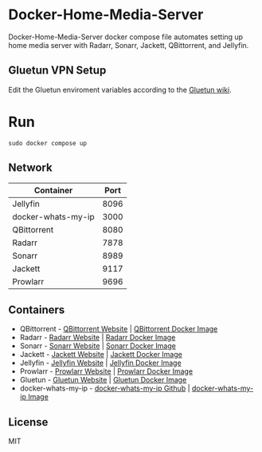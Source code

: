 # Docker-Home-Media-Server

Docker-Home-Media-Server docker compose file automates setting up home media server with Radarr, Sonarr, Jackett, QBittorrent, and Jellyfin.

## Gluetun VPN Setup

Edit the Gluetun enviroment variables according to the [Gluetun wiki](https://github.com/qdm12/gluetun-wiki/tree/main/setup/providers).

# Run

`sudo docker compose up`

## Network

| Container | Port |
| ------ | ---- |
| Jellyfin | 8096 |
| docker-whats-my-ip | 3000 |
| QBittorrent | 8080 |
| Radarr | 7878 |
| Sonarr | 8989 |
| Jackett | 9117 |
| Prowlarr | 9696 |

## Containers

- QBittorrent - [QBittorrent Website](https://www.qbittorrent.org/) | [QBittorrent Docker Image](https://hub.docker.com/r/linuxserver/qbittorrent)
- Radarr - [Radarr Website](https://radarr.video/) | [Radarr Docker Image](https://hub.docker.com/r/linuxserver/radarr)
- Sonarr - [Sonarr Website](https://sonarr.tv/) | [Sonarr Docker Image](https://hub.docker.com/r/linuxserver/sonarr)
- Jackett - [Jackett Website](https://github.com/Jackett/Jackett) | [Jackett Docker Image](https://hub.docker.com/r/linuxserver/jackett)
- Jellyfin - [Jellyfin Website](https://jellyfin.org/) | [Jellyfin Docker Image](https://hub.docker.com/r/linuxserver/jellyfin)
- Prowlarr - [Prowlarr Website](https://prowlarr.com/) | [Prowlarr Docker Image](https://hub.docker.com/r/linuxserver/prowlarr)
- Gluetun - [Gluetun Website](https://github.com/qdm12/gluetun) | [Gluetun Docker Image](https://hub.docker.com/r/qmcgaw/gluetun)
- docker-whats-my-ip - [docker-whats-my-ip Github](https://github.com/00000vish/docker-whats-my-ip) | [docker-whats-my-ip Image](https://hub.docker.com/r/00000vish/docker-whats-my-ip)

## License

MIT
